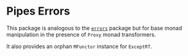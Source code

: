 # Pipes Errors

This package is analogous to the
[`errors`](http://hackage.haskell.org/package/errors) package but for base
monad manipulation in the presence of `Proxy` monad transformers.

It also provides an orphan `MFunctor` instance for `ExceptRT`.
